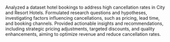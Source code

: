 Analyzed a dataset hotel bookings to address high cancellation rates in City and Resort Hotels.
Formulated research questions and hypotheses, investigating factors influencing cancellations, such as pricing, lead time, and booking channels.
Provided actionable insights and recommendations, including strategic pricing adjustments, targeted discounts, and quality enhancements, aiming to optimize revenue and reduce cancellation rates.
